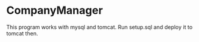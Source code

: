 # CompanyManager
This program works with mysql and tomcat.
Run setup.sql and deploy it to tomcat then.
